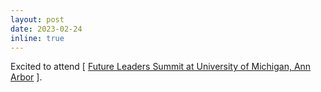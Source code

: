 ```yaml
---
layout: post
date: 2023-02-24
inline: true
---
```


Excited to attend [ [Future Leaders Summit at University of Michigan, Ann Arbor](https://midas.umich.edu/future-leaders-summit-2023/) ].
